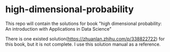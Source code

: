 # high-dimensional-probability

This repo will contain the solutions for book "high dimensional probability: An introduction with Applications in Data Science"

There is one existed solution(https://zhuanlan.zhihu.com/p/338822722) for this book, but it is not complete. I use this solution manual as a reference. 
